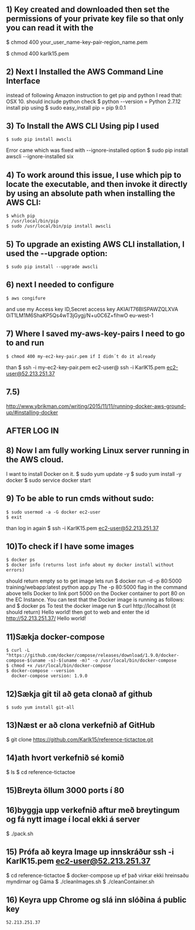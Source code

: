 
## 1) Key created and downloaded then set the permissions of your private key file so that only you can read it with the

   $ chmod 400 your_user_name-key-pair-region_name.pem
   
   $ chmod 400 karlk15.pem

## 2) Next I Installed the AWS Command Line Interface

   instead of following Amazon instruction to get pip and python
   I read that:
   OSX 10. should include python check
    $ python --version = Python 2.7.12
   install pip using
    $ sudo easy_install pip = pip 9.0.1

## 3) To Install the AWS CLI Using pip I used

    $ sudo pip install awscli
   Error came which was fixed with --ignore-installed option
    $ sudo pip install awscli --ignore-installed six

## 4) To work around this issue,  I use which pip to locate the executable, and then invoke it directly by using an absolute path when installing the AWS CLI:

    $ which pip
      /usr/local/bin/pip
    $ sudo /usr/local/bin/pip install awscli

## 5) To upgrade an existing AWS CLI installation, I used the --upgrade option:

    $ sudo pip install --upgrade awscli

## 6) next I needed to configure

    $ aws congifure
   and use my Access key ID,Secret access key
      AKIAIT76BISPAWZQLXVA
      0iT1LM1M6ShaKP5Qs4wT3jGygj/N+u0C6Z+fihwO
      eu-west-1

## 7) Where I saved my-aws-key-pairs I need to go to and run

    $ chmod 400 my-ec2-key-pair.pem if I didn´t do it already
   than
    $ ssh -i my-ec2-key-pair.pem ec2-user@<EC2-INSTANCE-PUBLIC-IP-ADDRESS>
      ssh -i KarlK15.pem ec2-user@52.213.251.37

## 7.5)
   http://www.ybrikman.com/writing/2015/11/11/running-docker-aws-ground-up/#installing-docker

## AFTER LOG IN
## 8) Now I am fully working Linux server running in the AWS cloud.

   I want to install Docker on it.
    $ sudo yum update -y
    $ sudo yum install -y docker
    $ sudo service docker start

## 9) To be able to run cmds without sudo:

    $ sudo usermod -a -G docker ec2-user
    $ exit
   than log in again
    $ ssh -i KarlK15.pem ec2-user@52.213.251.37

## 10)To check if I have some images

    $ docker ps
    $ docker info (returns lost info about my docker install without errors)
   should return empty so to get image lets run
    $ docker run -d -p 80:5000 training/webapp:latest python app.py
   The -p 80:5000 flag in the command above tells Docker to link port 5000 on the
   Docker container to port 80 on the EC Instance.
   You can test that the Docker image is running as follows: and
    $ docker ps
   To test the docker image run
    $ curl http://localhost (it should return)
      Hello world!
    then got to web and enter the id http://52.213.251.37/
      Hello world!
      
## 11)Sækja docker-compose

    $ curl -L "https://github.com/docker/compose/releases/download/1.9.0/docker-compose-$(uname -s)-$(uname -m)" -o /usr/local/bin/docker-compose
    $ chmod +x /usr/local/bin/docker-compose
    $ docker-compose --version
      docker-compose version: 1.9.0
## 12)Sækja git til að geta clonað af github

    $ sudo yum install git-all

## 13)Næst er að clona verkefnið af GitHub

   $ git clone https://github.com/Karlk15/reference-tictactoe.git

## 14)ath hvort verkefnið sé komið

   $ ls
   $ cd reference-tictactoe

## 15)Breyta öllum 3000 ports í 80

## 16)byggja upp verkefnið aftur með breytingum og fá nytt image í local ekki á server

   $ ./pack.sh

## 15) Prófa að keyra Image up innskráður ssh -i KarlK15.pem ec2-user@52.213.251.37

   $ cd reference-tictactoe
   $ docker-compose up
   ef það virkar ekki hreinsaðu myndirnar og Gáma
   $ ./cleanImages.sh
   $ ./cleanContainer.sh

## 16) Keyra upp Chrome og slá inn slóðina á public key

    52.213.251.37
